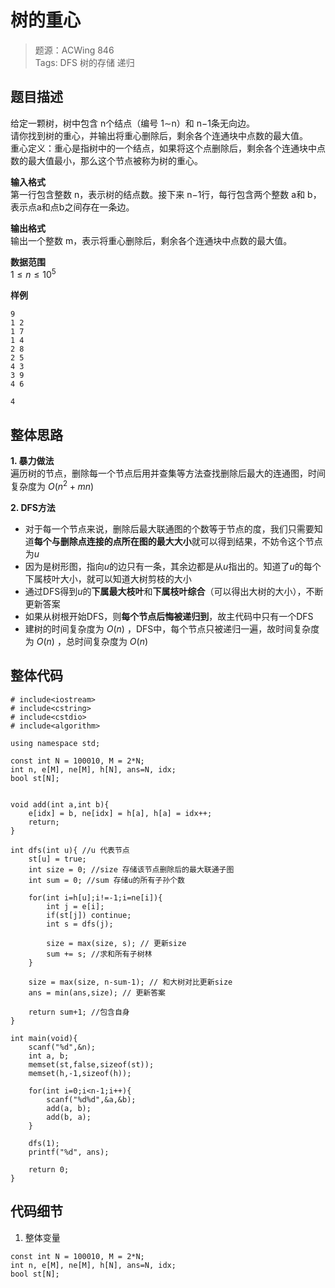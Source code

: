 # 树的重心

> 题源：ACWing 846  
> Tags:  DFS 树的存储  递归

## 题目描述  
给定一颗树，树中包含 n个结点（编号 1∼n）和 n−1条无向边。  
请你找到树的重心，并输出将重心删除后，剩余各个连通块中点数的最大值。  
重心定义：重心是指树中的一个结点，如果将这个点删除后，剩余各个连通块中点数的最大值最小，那么这个节点被称为树的重心。 

**输入格式**  
第一行包含整数 n，表示树的结点数。接下来 n−1行，每行包含两个整数 a和 b，表示点a和点b之间存在一条边。  

**输出格式**  
输出一个整数 m，表示将重心删除后，剩余各个连通块中点数的最大值。

**数据范围**  
$1\leq n \leq 10^5$

**样例**
```
9
1 2
1 7
1 4
2 8
2 5
4 3
3 9
4 6
```

```
4
```
## 整体思路
**1. 暴力做法**  
遍历树的节点，删除每一个节点后用并查集等方法查找删除后最大的连通图，时间复杂度为 $O(n^2+mn)$

**2. DFS方法**
* 对于每一个节点来说，删除后最大联通图的个数等于节点的度，我们只需要知道**每个与删除点连接的点所在图的最大大小**就可以得到结果，不妨令这个节点为*u*
* 因为是树形图，指向*u*的边只有一条，其余边都是从*u*指出的。知道了*u*的每个下属枝叶大小，就可以知道大树剪枝的大小
* 通过DFS得到*u*的**下属最大枝叶**和**下属枝叶综合**（可以得出大树的大小），不断更新答案
* 如果从树根开始DFS，则**每个节点后悔被递归到**，故主代码中只有一个DFS
* 建树的时间复杂度为 $O(n)$ ，DFS中，每个节点只被递归一遍，故时间复杂度为 $O(n)$ ，总时间复杂度为 $O(n)$

## 整体代码
```
# include<iostream>
# include<cstring>
# include<cstdio>
# include<algorithm>

using namespace std;

const int N = 100010, M = 2*N;
int n, e[M], ne[M], h[N], ans=N, idx;
bool st[N];


void add(int a,int b){
    e[idx] = b, ne[idx] = h[a], h[a] = idx++;
    return;
}

int dfs(int u){ //u 代表节点
    st[u] = true;
    int size = 0; //size 存储该节点删除后的最大联通子图
    int sum = 0; //sum 存储u的所有子孙个数
    
    for(int i=h[u];i!=-1;i=ne[i]){
        int j = e[i];
        if(st[j]) continue;
        int s = dfs(j);

        size = max(size, s); // 更新size
        sum += s; //求和所有子树林
    }
    
    size = max(size, n-sum-1); // 和大树对比更新size
    ans = min(ans,size); // 更新答案
    
    return sum+1; //包含自身
}

int main(void){
    scanf("%d",&n);
    int a, b;
    memset(st,false,sizeof(st));
    memset(h,-1,sizeof(h));
    
    for(int i=0;i<n-1;i++){
        scanf("%d%d",&a,&b);
        add(a, b);
        add(b, a);
    }
    
    dfs(1);
    printf("%d", ans);
    
    return 0;
}
```

## 代码细节
1. 整体变量
```
const int N = 100010, M = 2*N;
int n, e[M], ne[M], h[N], ans=N, idx;
bool st[N];
```


